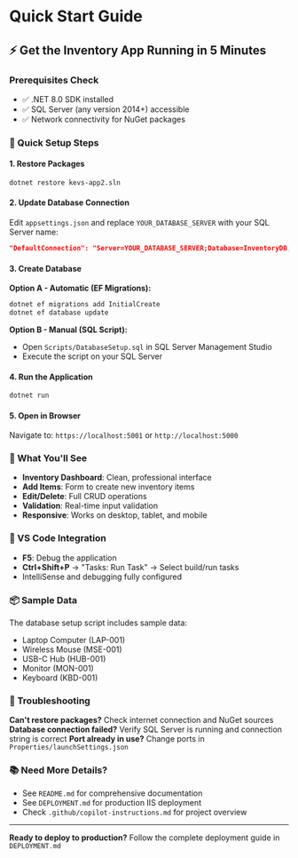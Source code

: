 # Quick Start Guide

## ⚡ Get the Inventory App Running in 5 Minutes

### Prerequisites Check
- ✅ .NET 8.0 SDK installed
- ✅ SQL Server (any version 2014+) accessible
- ✅ Network connectivity for NuGet packages

### 🚀 Quick Setup Steps

#### 1. Restore Packages
```bash
dotnet restore kevs-app2.sln
```

#### 2. Update Database Connection
Edit `appsettings.json` and replace `YOUR_DATABASE_SERVER` with your SQL Server name:
```json
"DefaultConnection": "Server=YOUR_DATABASE_SERVER;Database=InventoryDB;Trusted_Connection=true;TrustServerCertificate=true;"
```

#### 3. Create Database
**Option A - Automatic (EF Migrations):**
```bash
dotnet ef migrations add InitialCreate
dotnet ef database update
```

**Option B - Manual (SQL Script):**
- Open `Scripts/DatabaseSetup.sql` in SQL Server Management Studio
- Execute the script on your SQL Server

#### 4. Run the Application
```bash
dotnet run
```

#### 5. Open in Browser
Navigate to: `https://localhost:5001` or `http://localhost:5000`

### 🎯 What You'll See
- **Inventory Dashboard**: Clean, professional interface
- **Add Items**: Form to create new inventory items
- **Edit/Delete**: Full CRUD operations
- **Validation**: Real-time input validation
- **Responsive**: Works on desktop, tablet, and mobile

### 🔧 VS Code Integration
- **F5**: Debug the application
- **Ctrl+Shift+P** → "Tasks: Run Task" → Select build/run tasks
- IntelliSense and debugging fully configured

### 📦 Sample Data
The database setup script includes sample data:
- Laptop Computer (LAP-001)
- Wireless Mouse (MSE-001)
- USB-C Hub (HUB-001)
- Monitor (MON-001)
- Keyboard (KBD-001)

### 🚨 Troubleshooting
**Can't restore packages?** Check internet connection and NuGet sources
**Database connection failed?** Verify SQL Server is running and connection string is correct
**Port already in use?** Change ports in `Properties/launchSettings.json`

### 📚 Need More Details?
- See `README.md` for comprehensive documentation
- See `DEPLOYMENT.md` for production IIS deployment
- Check `.github/copilot-instructions.md` for project overview

---
**Ready to deploy to production?** Follow the complete deployment guide in `DEPLOYMENT.md`